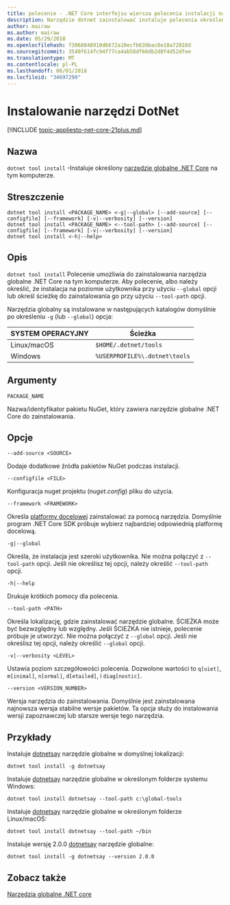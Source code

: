 ```yaml
---
title: polecenie - .NET Core interfejsu wiersza polecenia instalacji narzędzia DotNet
description: Narzędzie dotnet zainstalować instaluje polecenia określonego .NET Core globalne narzędzia na komputerze.
author: mairaw
ms.author: mairaw
ms.date: 05/29/2018
ms.openlocfilehash: f3068848910d6672a10ecfb639bac8e18a72818d
ms.sourcegitcommit: 3540f614fc94f77ca4ab58df66db2d0f4d52dfee
ms.translationtype: MT
ms.contentlocale: pl-PL
ms.lasthandoff: 06/01/2018
ms.locfileid: "34697290"
---
```

# <a name="dotnet-tool-install"></a>Instalowanie narzędzi DotNet

[!INCLUDE [topic-appliesto-net-core-21plus.md](../../../includes/topic-appliesto-net-core-21plus.md)]

## <a name="name"></a>Nazwa

`dotnet tool install` -Instaluje określony [narzędzie globalne .NET Core](global-tools.md) na tym komputerze.

## <a name="synopsis"></a>Streszczenie

```
dotnet tool install <PACKAGE_NAME> <-g|--global> [--add-source] [--configfile] [--framework] [-v|--verbosity] [--version]
dotnet tool install <PACKAGE_NAME> <--tool-path> [--add-source] [--configfile] [--framework] [-v|--verbosity] [--version]
dotnet tool install <-h|--help>
```

## <a name="description"></a>Opis

`dotnet tool install` Polecenie umożliwia do zainstalowania narzędzia globalne .NET Core na tym komputerze. Aby polecenie, albo należy określić, że instalacja na poziomie użytkownika przy użyciu `--global` opcji lub określ ścieżkę do zainstalowania go przy użyciu `--tool-path` opcji.

Narzędzia globalny są instalowane w następujących katalogów domyślnie po określeniu `-g` (lub `--global`) opcja:

| SYSTEM OPERACYJNY          | Ścieżka                          |
|-------------|-------------------------------|
| Linux/macOS | `$HOME/.dotnet/tools`         |
| Windows     | `%USERPROFILE%\.dotnet\tools` |

## <a name="arguments"></a>Argumenty

`PACKAGE_NAME`

Nazwa/identyfikator pakietu NuGet, który zawiera narzędzie globalne .NET Core do zainstalowania.

## <a name="options"></a>Opcje

`--add-source <SOURCE>`

Dodaje dodatkowe źródła pakietów NuGet podczas instalacji.

`--configfile <FILE>`

Konfiguracja nuget projektu (*nuget.config*) pliku do użycia.

`--framework <FRAMEWORK>`

Określa [platformy docelowej](../../standard/frameworks.md) zainstalować za pomocą narzędzia. Domyślnie program .NET Core SDK próbuje wybierz najbardziej odpowiednią platformę docelową.

`-g|--global`

Określa, że instalacja jest szeroki użytkownika. Nie można połączyć z `--tool-path` opcji. Jeśli nie określisz tej opcji, należy określić `--tool-path` opcji.

`-h|--help`

Drukuje krótkich pomocy dla polecenia.

`--tool-path <PATH>`

Określa lokalizację, gdzie zainstalować narzędzie globalne. ŚCIEŻKA może być bezwzględny lub względny. Jeśli ŚCIEŻKA nie istnieje, polecenie próbuje je utworzyć. Nie można połączyć z `--global` opcji. Jeśli nie określisz tej opcji, należy określić `--global` opcji.

`-v|--verbosity <LEVEL>`

Ustawia poziom szczegółowości polecenia. Dozwolone wartości to `q[uiet]`, `m[inimal]`, `n[ormal]`, `d[etailed]`, i `diag[nostic]`.

`--version <VERSION_NUMBER>`

Wersja narzędzia do zainstalowania. Domyślnie jest zainstalowana najnowsza wersja stabilne wersje pakietów. Ta opcja służy do instalowania wersji zapoznawczej lub starsze wersje tego narzędzia.

## <a name="examples"></a>Przykłady

Instaluje [dotnetsay](https://www.nuget.org/packages/dotnetsay/) narzędzie globalne w domyślnej lokalizacji:

`dotnet tool install -g dotnetsay`

Instaluje [dotnetsay](https://www.nuget.org/packages/dotnetsay/) narzędzie globalne w określonym folderze systemu Windows:

`dotnet tool install dotnetsay --tool-path c:\global-tools`

Instaluje [dotnetsay](https://www.nuget.org/packages/dotnetsay/) narzędzie globalne w określonym folderze Linux/macOS:

`dotnet tool install dotnetsay --tool-path ~/bin`

Instaluje wersję 2.0.0 [dotnetsay](https://www.nuget.org/packages/dotnetsay/) narzędzie globalne:

`dotnet tool install -g dotnetsay --version 2.0.0`

## <a name="see-also"></a>Zobacz także

[Narzędzia globalne .NET core](global-tools.md)